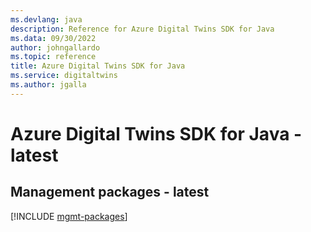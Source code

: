 ```yaml
---
ms.devlang: java
description: Reference for Azure Digital Twins SDK for Java
ms.data: 09/30/2022
author: johngallardo
ms.topic: reference
title: Azure Digital Twins SDK for Java
ms.service: digitaltwins
ms.author: jgalla
---
```

# Azure Digital Twins SDK for Java - latest

## Management packages - latest
[!INCLUDE [mgmt-packages](digital-twins-mgmt-index.md)]